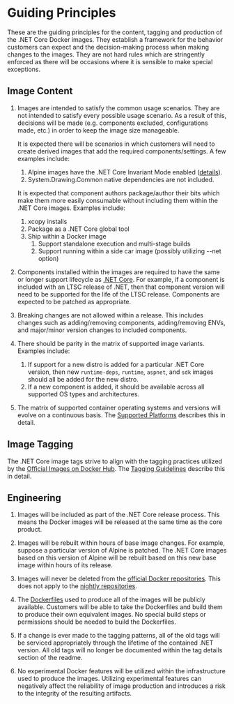 # Guiding Principles

These are the guiding principles for the content, tagging and production of the .NET Core Docker images.  They establish a framework for the behavior customers can expect and the decision-making process when making changes to the images.  They are not hard rules which are stringently enforced as there will be occasions where it is sensible to make special exceptions.

## Image Content

1. Images are intended to satisfy the common usage scenarios.  They are not intended to satisfy every possible usage scenario.  As a result of this, decisions will be made (e.g. components excluded, configurations made, etc.) in order to keep the image size manageable.

    It is expected there will be scenarios in which customers will need to create derived images that add the required components/settings. A few examples include:

    1. Alpine images have the .NET Core Invariant Mode enabled ([details](https://github.com/dotnet/dotnet-docker/issues/371)).
    1. System.Drawing.Common native dependencies are not included.

    It is expected that component authors package/author their bits which make them more easily consumable without including them within the .NET Core images.  Examples include:

    1. xcopy installs
    1. Package as a .NET Core global tool
    1. Ship within a Docker image
        1. Support standalone execution and multi-stage builds
        1. Support running within a side car image (possibly utilizing --net option)

1. Components installed within the images are required to have the same or longer support lifecycle as [.NET Core](https://dotnet.microsoft.com/platform/support/policy/dotnet-core).  For example, if a component is included with an LTSC release of .NET, then that component version will need to be supported for the life of the LTSC release.  Components are expected to be patched as appropriate.

1. Breaking changes are not allowed within a release.  This includes changes such as adding/removing components, adding/removing ENVs, and major/minor version changes to included components.

1. There should be parity in the matrix of supported image variants.  Examples include:
    1. If support for a new distro is added for a particular .NET Core version, then new `runtime-deps`, `runtime`, `aspnet`, and `sdk` images should all be added for the new distro.
    1. If a new component is added, it should be available across all supported OS types and architectures.

1. The matrix of supported container operating systems and versions will evolve on a continuous basis. The [Supported Platforms](supported-platforms.md) describes this in detail.

## Image Tagging

The .NET Core image tags strive to align with the tagging practices utilized by the [Official Images on Docker Hub](https://hub.docker.com/search?q=&type=image&image_filter=official).  The [Tagging Guidelines](tagging-guidelines.md) describe this in detail.

## Engineering

1. Images will be included as part of the .NET Core release process.  This means the Docker images will be released at the same time as the core product.

1. Images will be rebuilt within hours of base image changes. For example, suppose a particular version of Alpine is patched.  The .NET Core images based on this version of Alpine will be rebuilt based on this new base image within hours of its release.

1. Images will never be deleted from the [official Docker repositories](https://hub.docker.com/_/microsoft-dotnet-core/). This does not apply to the [nightly repositories](https://hub.docker.com/_/microsoft-dotnet-core-nightly).

1. The [Dockerfiles](https://github.com/dotnet/dotnet-docker/search?q=filename%3ADockerfile) used to produce all of the images will be publicly available. Customers will be able to take the Dockerfiles and build them to produce their own equivalent images.  No special build steps or permissions should be needed to build the Dockerfiles.

1. If a change is ever made to the tagging patterns, all of the old tags will be serviced appropriately through the lifetime of the contained .NET version.  All old tags will no longer be documented within the tag details section of the readme.

1. No experimental Docker features will be utilized within the infrastructure used to produce the images.  Utilizing experimental features can negatively affect the reliability of image production and introduces a risk to the integrity of the resulting artifacts.
